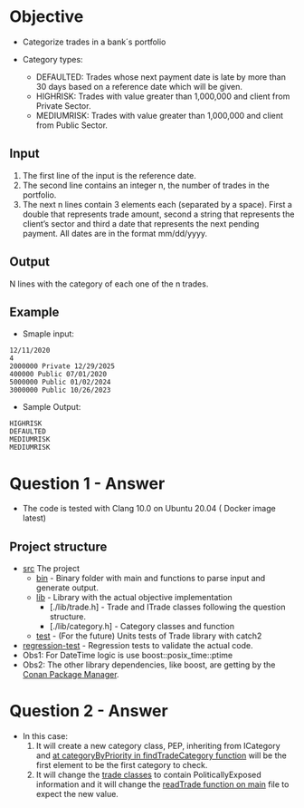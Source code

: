

# Objective 

- Categorize trades in a bank´s portfolio

- Category types: 
   - DEFAULTED: Trades whose next payment date is late by more than 30 days based on a reference date which will be given.
   - HIGHRISK: Trades with value greater than 1,000,000 and client from Private Sector.
   - MEDIUMRISK: Trades with value greater than 1,000,000 and client from Public Sector.


## Input

1. The first line of the input is the reference date.
2. The second line contains an integer n, the number of trades in the portfolio. 
3. The next n lines contain 3 elements each (separated by a space). First a double that represents trade amount, second a string that represents the client’s sector and third a date that represents the next pending payment. All dates are in the format mm/dd/yyyy.

## Output

N lines with the category of each one of the n trades.

## Example   

- Smaple input:

```
12/11/2020
4
2000000 Private 12/29/2025
400000 Public 07/01/2020
5000000 Public 01/02/2024
3000000 Public 10/26/2023
```

- Sample Output:

```
HIGHRISK
DEFAULTED
MEDIUMRISK
MEDIUMRISK
```

# Question 1 - Answer

- The code is tested with Clang 10.0 on Ubuntu 20.04 ( Docker image latest)

## Project structure

- [src](./src) The project 
   - [bin](./bin) - Binary folder with main and functions to parse input and generate output.
   - [lib](./lib) - Library with the actual objective implementation  
      - [./lib/trade.h] - Trade and ITrade classes following the question structure. 
      - [./lib/category.h] - Category classes and function
   - [test](./test) - (For the future) Units tests of Trade library with catch2
- [regression-test](./regression-tests) - Regression tests to validate the actual code.
- Obs1: For DateTime logic is use boost::posix_time::ptime
- Obs2: The other library dependencies, like boost, are getting by the [Conan Package Manager](https://conan.io/).

# Question 2 - Answer 

- In this case:
   1. It will create a new category class, PEP, inheriting from ICategory and [at categoryByPriority in findTradeCategory function](./src/lib/category.cpp#L46) will be the first element to be the first category to check. 
   2. It will change the [trade classes](./src/lib/trade.h) to contain PoliticallyExposed information and it will change the [readTrade function on main](./src/bin/main.cpp#L65) file to expect the new value.

